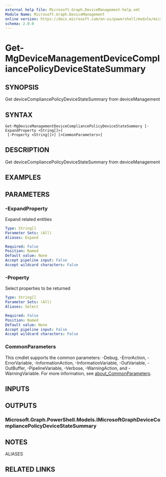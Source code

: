 ```yaml
---
external help file: Microsoft.Graph.DeviceManagement-help.xml
Module Name: Microsoft.Graph.DeviceManagement
online version: https://docs.microsoft.com/en-us/powershell/module/microsoft.graph.devicemanagement/get-mgdevicemanagementdevicecompliancepolicydevicestatesummary
schema: 2.0.0
---
```


# Get-MgDeviceManagementDeviceCompliancePolicyDeviceStateSummary

## SYNOPSIS
Get deviceCompliancePolicyDeviceStateSummary from deviceManagement

## SYNTAX

```
Get-MgDeviceManagementDeviceCompliancePolicyDeviceStateSummary [-ExpandProperty <String[]>]
 [-Property <String[]>] [<CommonParameters>]
```

## DESCRIPTION
Get deviceCompliancePolicyDeviceStateSummary from deviceManagement

## EXAMPLES

## PARAMETERS

### -ExpandProperty
Expand related entities

```yaml
Type: String[]
Parameter Sets: (All)
Aliases: Expand

Required: False
Position: Named
Default value: None
Accept pipeline input: False
Accept wildcard characters: False
```

### -Property
Select properties to be returned

```yaml
Type: String[]
Parameter Sets: (All)
Aliases: Select

Required: False
Position: Named
Default value: None
Accept pipeline input: False
Accept wildcard characters: False
```

### CommonParameters
This cmdlet supports the common parameters: -Debug, -ErrorAction, -ErrorVariable, -InformationAction, -InformationVariable, -OutVariable, -OutBuffer, -PipelineVariable, -Verbose, -WarningAction, and -WarningVariable. For more information, see [about_CommonParameters](http://go.microsoft.com/fwlink/?LinkID=113216).

## INPUTS

## OUTPUTS

### Microsoft.Graph.PowerShell.Models.IMicrosoftGraphDeviceCompliancePolicyDeviceStateSummary

## NOTES

ALIASES

## RELATED LINKS
